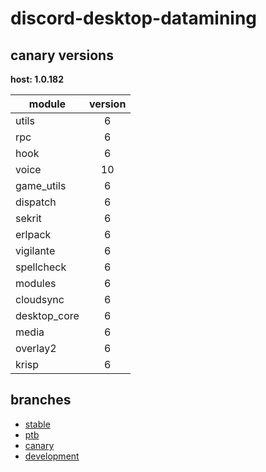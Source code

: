 # discord-desktop-datamining

## canary versions

**host: 1.0.182**

| module | version |
| ------ | :-----: |
| utils | 6 |
| rpc | 6 |
| hook | 6 |
| voice | 10 |
| game_utils | 6 |
| dispatch | 6 |
| sekrit | 6 |
| erlpack | 6 |
| vigilante | 6 |
| spellcheck | 6 |
| modules | 6 |
| cloudsync | 6 |
| desktop_core | 6 |
| media | 6 |
| overlay2 | 6 |
| krisp | 6 |

## branches

- [stable](https://github.com/OpenAsar/discord-desktop-datamining/tree/stable)
- [ptb](https://github.com/OpenAsar/discord-desktop-datamining/tree/ptb)
- [canary](https://github.com/OpenAsar/discord-desktop-datamining/tree/canary)
- [development](https://github.com/OpenAsar/discord-desktop-datamining/tree/development)